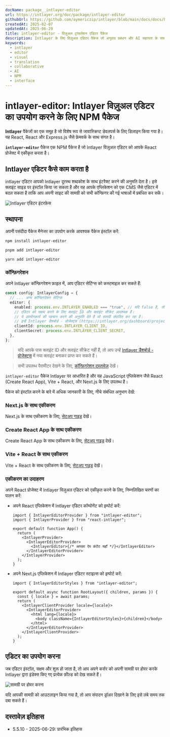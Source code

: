 ```yaml
---
docName: package__intlayer-editor
url: https://intlayer.org/doc/package/intlayer-editor
githubUrl: https://github.com/aymericzip/intlayer/blob/main/docs/docs/hi/packages/intlayer-editor/index.md
createdAt: 2025-02-07
updatedAt: 2025-06-29
title: intlayer-editor - विज़ुअल ट्रांसलेशन एडिटर पैकेज
description: Intlayer के लिए विज़ुअल एडिटर पैकेज जो अनुवाद प्रबंधन और AI सहायता के साथ सहयोगी सामग्री संपादन के लिए एक सहज इंटरफ़ेस प्रदान करता है।
keywords:
  - intlayer
  - editor
  - visual
  - translation
  - collaborative
  - AI
  - NPM
  - interface
---
```


# intlayer-editor: Intlayer विज़ुअल एडिटर का उपयोग करने के लिए NPM पैकेज

**Intlayer** पैकेजों का एक समूह है जो विशेष रूप से जावास्क्रिप्ट डेवलपर्स के लिए डिज़ाइन किया गया है। यह React, React और Express.js जैसे फ्रेमवर्क के साथ संगत है।

**`intlayer-editor`** पैकेज एक NPM पैकेज है जो Intlayer विज़ुअल एडिटर को आपके React प्रोजेक्ट में एकीकृत करता है।

## Intlayer एडिटर कैसे काम करता है

intlayer एडिटर आपको Intlayer दूरस्थ शब्दकोश के साथ इंटरैक्ट करने की अनुमति देता है। इसे क्लाइंट साइड पर इंस्टॉल किया जा सकता है और यह आपके एप्लिकेशन को एक CMS जैसे एडिटर में बदल सकता है ताकि आप अपनी साइट की सामग्री को सभी कॉन्फ़िगर की गई भाषाओं में प्रबंधित कर सकें।

![Intlayer एडिटर इंटरफ़ेस](https://github.com/aymericzip/intlayer/blob/main/docs/assets/intlayer_editor_ui.png)

## स्थापना

अपनी पसंदीदा पैकेज मैनेजर का उपयोग करके आवश्यक पैकेज इंस्टॉल करें:

```bash packageManager="npm"
npm install intlayer-editor
```

```bash packageManager="pnpm"
pnpm add intlayer-editor
```

```bash packageManager="yarn"
yarn add intlayer-editor
```

### कॉन्फ़िगरेशन

अपने Intlayer कॉन्फ़िगरेशन फ़ाइल में, आप एडिटर सेटिंग्स को कस्टमाइज़ कर सकते हैं:

```typescript
const config: IntlayerConfig = {
  // ... अन्य कॉन्फ़िगरेशन सेटिंग्स
  editor: {
    enabled: process.env.INTLAYER_ENABLED === "true", // यदि false है, तो एडिटर निष्क्रिय होगा और एक्सेस नहीं किया जा सकेगा।
    // एडिटर को सक्षम करने के लिए क्लाइंट ID और क्लाइंट सीक्रेट आवश्यक हैं।
    // ये उपयोगकर्ता की पहचान करने की अनुमति देते हैं जो सामग्री संपादित कर रहा है।
    // इन्हें Intlayer डैशबोर्ड - प्रोजेक्ट्स (https://intlayer.org/dashboard/projects) में नया क्लाइंट बनाकर प्राप्त किया जा सकता है।
    clientId: process.env.INTLAYER_CLIENT_ID,
    clientSecret: process.env.INTLAYER_CLIENT_SECRET,
  },
};
```

> यदि आपके पास क्लाइंट ID और क्लाइंट सीक्रेट नहीं हैं, तो आप उन्हें [Intlayer डैशबोर्ड - प्रोजेक्ट्स](https://intlayer.org/dashboard/projects) में नया क्लाइंट बनाकर प्राप्त कर सकते हैं।

> सभी उपलब्ध पैरामीटर देखने के लिए, [कॉन्फ़िगरेशन दस्तावेज़](https://github.com/aymericzip/intlayer/blob/main/docs/docs/hi/configuration.md) देखें।

`intlayer-editor` पैकेज Intlayer पर आधारित है और यह JavaScript एप्लिकेशन जैसे React (Create React App), Vite + React, और Next.js के लिए उपलब्ध है।

पैकेज को इंस्टॉल करने के बारे में अधिक जानकारी के लिए, नीचे संबंधित अनुभाग देखें:

### Next.js के साथ एकीकरण

Next.js के साथ एकीकरण के लिए, [सेटअप गाइड](https://github.com/aymericzip/intlayer/blob/main/docs/docs/hi/intlayer_with_nextjs_15.md) देखें।

### Create React App के साथ एकीकरण

Create React App के साथ एकीकरण के लिए, [सेटअप गाइड](https://github.com/aymericzip/intlayer/blob/main/docs/docs/hi/intlayer_with_create_react_app.md) देखें।

### Vite + React के साथ एकीकरण

Vite + React के साथ एकीकरण के लिए, [सेटअप गाइड](https://github.com/aymericzip/intlayer/blob/main/docs/docs/hi/intlayer_with_vite+react.md) देखें।

### एकीकरण का उदाहरण

अपने React प्रोजेक्ट में Intlayer विज़ुअल एडिटर को एकीकृत करने के लिए, निम्नलिखित चरणों का पालन करें:

- अपने React एप्लिकेशन में Intlayer एडिटर कॉम्पोनेंट को इम्पोर्ट करें:

  ```tsx fileName="src/App.jsx"
  import { IntlayerEditorProvider } from "intlayer-editor";
  import { IntlayerProvider } from "react-intlayer";

  export default function App() {
    return (
      <IntlayerProvider>
        <IntlayerEditorProvider>
          <IntlayerEditor>{/* आपका ऐप कंटेंट यहाँ */}</IntlayerEditor>
        </IntlayerEditorProvider>
      </IntlayerProvider>
    );
  }
  ```

- अपने Next.js एप्लिकेशन में Intlayer एडिटर स्टाइल्स को इम्पोर्ट करें:

  ```tsx fileName="src/app/[locale]/layout.jsx"
  import { IntlayerEditorStyles } from "intlayer-editor";

  export default async function RootLayout({ children, params }) {
    const { locale } = await params;
    return (
      <IntlayerClientProvider locale={locale}>
        <IntlayerEditorProvider>
          <html lang={locale}>
            <body className={IntlayerEditorStyles}>{children}</body>
          </html>
        </IntlayerEditorProvider>
      </IntlayerClientProvider>
    );
  }
  ```

## एडिटर का उपयोग करना

जब एडिटर इंस्टॉल, सक्षम और शुरू हो जाता है, तो आप अपने कर्सर को अपनी सामग्री पर होवर करके Intlayer द्वारा इंडेक्स किए गए प्रत्येक फ़ील्ड को देख सकते हैं।

![सामग्री पर होवर करना](https://github.com/aymericzip/intlayer/blob/main/docs/assets/intlayer_editor_hover_content.png)

यदि आपकी सामग्री को आउटलाइन किया गया है, तो आप संपादन ड्रॉअर दिखाने के लिए इसे लंबे समय तक दबा सकते हैं।

## दस्तावेज़ इतिहास

- 5.5.10 - 2025-06-29: प्रारंभिक इतिहास
